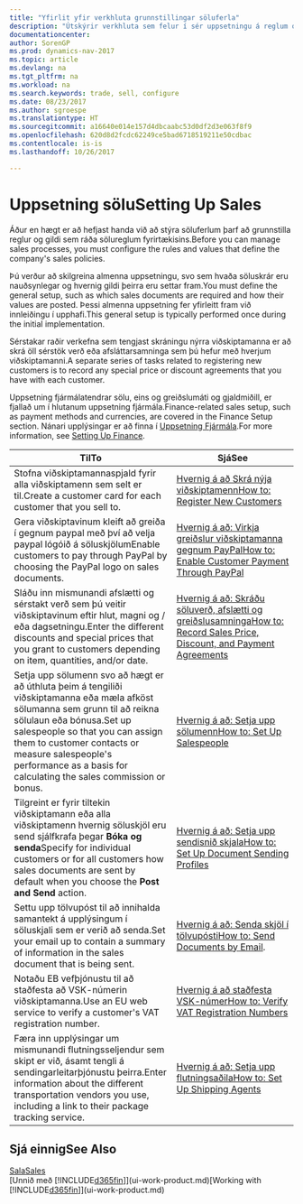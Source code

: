 ```yaml
---
title: "Yfirlit yfir verkhluta grunnstillingar söluferla"
description: "Útskýrir verkhluta sem felur í sér uppsetningu á reglum og gildum til skilgreiningar á sölustefnu og söluferlum."
documentationcenter: 
author: SorenGP
ms.prod: dynamics-nav-2017
ms.topic: article
ms.devlang: na
ms.tgt_pltfrm: na
ms.workload: na
ms.search.keywords: trade, sell, configure
ms.date: 08/23/2017
ms.author: sgroespe
ms.translationtype: HT
ms.sourcegitcommit: a16640e014e157d4dbcaabc53d0df2d3e063f8f9
ms.openlocfilehash: 620d8d2fcdc62249ce5bad6718519211e50cdbac
ms.contentlocale: is-is
ms.lasthandoff: 10/26/2017

---
```

# <a name="setting-up-sales"></a><span data-ttu-id="6164b-103">Uppsetning sölu</span><span class="sxs-lookup"><span data-stu-id="6164b-103">Setting Up Sales</span></span>
<span data-ttu-id="6164b-104">Áður en hægt er að hefjast handa við að stýra söluferlum þarf að grunnstilla reglur og gildi sem ráða sölureglum fyrirtækisins.</span><span class="sxs-lookup"><span data-stu-id="6164b-104">Before you can manage sales processes, you must configure the rules and values that define the company's sales policies.</span></span>

<span data-ttu-id="6164b-105">Þú verður að skilgreina almenna uppsetningu, svo sem hvaða söluskrár eru nauðsynlegar og hvernig gildi þeirra eru settar fram.</span><span class="sxs-lookup"><span data-stu-id="6164b-105">You must define the general setup, such as which sales documents are required and how their values are posted.</span></span> <span data-ttu-id="6164b-106">Þessi almenna uppsetning fer yfirleitt fram við innleiðingu í upphafi.</span><span class="sxs-lookup"><span data-stu-id="6164b-106">This general setup is typically performed once during the initial implementation.</span></span>

<span data-ttu-id="6164b-107">Sérstakar raðir verkefna sem tengjast skráningu nýrra viðskiptamanna er að skrá öll sérstök verð eða afsláttarsamninga sem þú hefur með hverjum viðskiptamanni.</span><span class="sxs-lookup"><span data-stu-id="6164b-107">A separate series of tasks related to registering new customers is to record any special price or discount agreements that you have with each customer.</span></span>

<span data-ttu-id="6164b-108">Uppsetning fjármálatendrar sölu, eins og greiðslumáti og gjaldmiðill, er fjallað um í hlutanum uppsetning fjármála.</span><span class="sxs-lookup"><span data-stu-id="6164b-108">Finance-related sales setup, such as payment methods and currencies, are covered in the Finance Setup section.</span></span> <span data-ttu-id="6164b-109">Nánari upplýsingar er að finna í [Uppsetning Fjármála](finance-setup-finance.md).</span><span class="sxs-lookup"><span data-stu-id="6164b-109">For more information, see [Setting Up Finance](finance-setup-finance.md).</span></span>

| <span data-ttu-id="6164b-110">Til</span><span class="sxs-lookup"><span data-stu-id="6164b-110">To</span></span> | <span data-ttu-id="6164b-111">Sjá</span><span class="sxs-lookup"><span data-stu-id="6164b-111">See</span></span> |
| --- | --- |
| <span data-ttu-id="6164b-112">Stofna viðskiptamannaspjald fyrir alla viðskiptamenn sem selt er til.</span><span class="sxs-lookup"><span data-stu-id="6164b-112">Create a customer card for each customer that you sell to.</span></span> |[<span data-ttu-id="6164b-113">Hvernig á að Skrá nýja viðskiptamenn</span><span class="sxs-lookup"><span data-stu-id="6164b-113">How to: Register New Customers</span></span>](sales-how-register-new-customers.md) |
| <span data-ttu-id="6164b-114">Gera viðskiptavinum kleift að greiða í gegnum paypal með því að velja paypal lógóið á söluskjölum</span><span class="sxs-lookup"><span data-stu-id="6164b-114">Enable customers to pay through PayPal by choosing the PayPal logo on sales documents.</span></span> |[<span data-ttu-id="6164b-115">Hvernig á að: Virkja greiðslur viðskiptamanna gegnum PayPal</span><span class="sxs-lookup"><span data-stu-id="6164b-115">How to: Enable Customer Payment Through PayPal</span></span>](sales-how-enable-payment-service-extensions.md) |
| <span data-ttu-id="6164b-116">Sláðu inn mismunandi afslætti og sérstakt verð sem þú veitir viðskiptavinum eftir hlut, magni og / eða dagsetningu.</span><span class="sxs-lookup"><span data-stu-id="6164b-116">Enter the different discounts and special prices that you grant to customers depending on item, quantities, and/or date.</span></span> |[<span data-ttu-id="6164b-117">Hvernig á að: Skráðu söluverð, afslætti og greiðslusamninga</span><span class="sxs-lookup"><span data-stu-id="6164b-117">How to: Record Sales Price, Discount, and Payment Agreements</span></span>](sales-how-record-sales-price-discount-payment-agreements.md) |
| <span data-ttu-id="6164b-118">Setja upp sölumenn svo að hægt er að úthluta þeim á tengiliði viðskiptamanna eða mæla afköst sölumanna sem grunn til að reikna sölulaun eða bónusa.</span><span class="sxs-lookup"><span data-stu-id="6164b-118">Set up salespeople so that you can assign them to customer contacts or measure salespeople's performance as a basis for calculating the sales commission or bonus.</span></span> |[<span data-ttu-id="6164b-119">Hvernig á að: Setja upp sölumenn</span><span class="sxs-lookup"><span data-stu-id="6164b-119">How to: Set Up Salespeople</span></span>](sales-how-setup-salespeople.md) |
| <span data-ttu-id="6164b-120">Tilgreint er fyrir tiltekin viðskiptamann eða alla viðskiptamenn hvernig söluskjöl eru send sjálfkrafa þegar **Bóka og senda**</span><span class="sxs-lookup"><span data-stu-id="6164b-120">Specify for individual customers or for all customers how sales documents are sent by default when you choose the **Post and Send** action.</span></span> |[<span data-ttu-id="6164b-121">Hvernig á að: Setja upp sendisnið skjala</span><span class="sxs-lookup"><span data-stu-id="6164b-121">How to: Set Up Document Sending Profiles</span></span>](sales-how-setup-document-send-profiles.md) |
| <span data-ttu-id="6164b-122">Settu upp tölvupóst til að innihalda samantekt á upplýsingum í söluskjali sem er verið að senda.</span><span class="sxs-lookup"><span data-stu-id="6164b-122">Set your email up to contain a summary of information in the sales document that is being sent.</span></span> |<span data-ttu-id="6164b-123">[Hvernig á að: Senda skjöl í tölvupósti](ui-how-send-documents-email.md)</span><span class="sxs-lookup"><span data-stu-id="6164b-123">[How to: Send Documents by Email](ui-how-send-documents-email.md).</span></span> |
|<span data-ttu-id="6164b-124">Notaðu EB vefþjónustu til að staðfesta að VSK-númerin viðskiptamanna.</span><span class="sxs-lookup"><span data-stu-id="6164b-124">Use an EU web service to verify a customer's VAT registration number.</span></span>|[<span data-ttu-id="6164b-125">Hvernig á að staðfesta VSK-númer</span><span class="sxs-lookup"><span data-stu-id="6164b-125">How to: Verify VAT Registration Numbers</span></span>](finance-setup-vat.md)|
|<span data-ttu-id="6164b-126">Færa inn upplýsingar um mismunandi flutningsseljendur sem skipt er við, ásamt tengli á sendingarleitarþjónustu þeirra.</span><span class="sxs-lookup"><span data-stu-id="6164b-126">Enter information about the different transportation vendors you use, including a link to their package tracking service.</span></span>|[<span data-ttu-id="6164b-127">Hvernig á að: Setja upp flutningsaðila</span><span class="sxs-lookup"><span data-stu-id="6164b-127">How to: Set Up Shipping Agents</span></span>](sales-how-to-set-up-shipping-agents.md)|

## <a name="see-also"></a><span data-ttu-id="6164b-128">Sjá einnig</span><span class="sxs-lookup"><span data-stu-id="6164b-128">See Also</span></span>
[<span data-ttu-id="6164b-129">Sala</span><span class="sxs-lookup"><span data-stu-id="6164b-129">Sales</span></span>](sales-manage-sales.md)  
<span data-ttu-id="6164b-130">[Unnið með [!INCLUDE[d365fin](includes/d365fin_md.md)]](ui-work-product.md)</span><span class="sxs-lookup"><span data-stu-id="6164b-130">[Working with [!INCLUDE[d365fin](includes/d365fin_md.md)]](ui-work-product.md)</span></span>

